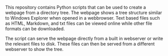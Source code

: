 This repository contains Python scripts that can be used to create a webpage
from a directory tree. The webpage shows a tree structure similar to Windows
Explorer when opened in a webbrowser. Text based files such as HTML, Markdown,
and txt files can be viewed online while other file formats can be downloaded.

The script can serve the webpage directly from a built in webserver or write
the relevant files to disk. These files can then be served from a different
webserver to show the tree.

